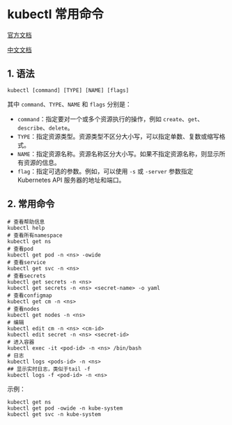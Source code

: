 # kubectl 常用命令

[官方文档](https://kubernetes.io/docs/reference/kubectl/overview/)

[中文文档](https://kubernetes.io/zh/docs/reference/kubectl/overview/)



## 1. 语法

```shell
kubectl [command] [TYPE] [NAME] [flags]
```

其中 `command`、`TYPE`、`NAME` 和 `flags` 分别是：

- `command`：指定要对一个或多个资源执行的操作，例如 `create`、`get`、`describe`、`delete`。
- `TYPE`：指定资源类型。资源类型不区分大小写，可以指定单数、复数或缩写格式。
- `NAME`：指定资源名称。资源名称区分大小写。如果不指定资源名称，则显示所有资源的信息。
- `flag`：指定可选的参数。例如，可以使用 `-s` 或 `-server` 参数指定 Kubernetes API 服务器的地址和端口。



## 2. 常用命令

```shell
# 查看帮助信息
kubectl help
# 查看所有namespace
kubectl get ns
# 查看pod
kubectl get pod -n <ns> -owide
# 查看service
kubectl get svc -n <ns>
# 查看secrets
kubectl get secrets -n <ns>
kubectl get secrets -n <ns> <secret-name> -o yaml
# 查看configmap
kubectl get cm -n <ns>
# 查看nodes
kubectl get nodes -n <ns>
# 编辑
kubectl edit cm -n <ns> <cm-id>
kubectl edit secret -n <ns> <secret-id>
# 进入容器
kubectl exec -it <pod-id> -n <ns> /bin/bash
# 日志
kubectl logs <pods-id> -n <ns>
## 显示实时日志，类似于tail -f
kubectl logs -f <pod-id> -n <ns>
```



示例：

```shell
kubectl get ns
kubectl get pod -owide -n kube-system
kubectl get svc -n kube-system

```

